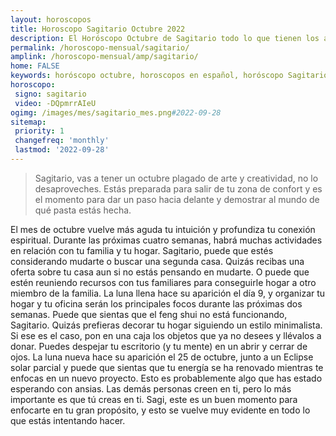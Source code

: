 ```yaml
---
layout: horoscopos
title: Horoscopo Sagitario Octubre 2022
description: El Horóscopo Octubre de Sagitario todo lo que tienen los astros preparados para este mes, amor, trabajo, familia. Todo sobre astrologia, tarot, predicciones. Horoscopo gratis en español, predicciones y astrología.
permalink: /horoscopo-mensual/sagitario/
amplink: /horoscopo-mensual/amp/sagitario/
home: FALSE
keywords: horóscopo octubre, horoscopos en español, horóscopo Sagitario octubre , horóscopo esperanza gracia, horoscop, horóscopos gratis, horoscopo Sagitario, Tarot, Astrologia, Zodíaco, Sagitario, horoscopo gratis, horoscopo del mes 
horoscopo:
 signo: sagitario
 video: -DQpmrrAIeU
ogimg: /images/mes/sagitario_mes.png#2022-09-28
sitemap:
 priority: 1
 changefreq: 'monthly'
 lastmod: '2022-09-28'
---
```



 > Sagitario, vas a tener un octubre plagado de arte y creatividad, no lo desaproveches. Estás preparada para salir de tu zona de confort y es el momento para dar un paso hacia delante y demostrar al mundo de qué pasta estás hecha.



El mes de octubre vuelve más aguda tu intuición y profundiza tu conexión espiritual.
Durante las próximas cuatro semanas, habrá muchas actividades en relación con tu familia y tu hogar. Sagitario, puede que estés considerando mudarte o buscar una segunda casa. Quizás recibas una oferta sobre tu casa aun si no estás pensando en mudarte. O puede que estén reuniendo recursos con tus familiares para conseguirle hogar a otro miembro de la familia.
La luna llena hace su aparición el día 9, y organizar tu hogar y tu oficina serán los principales focos durante las próximas dos semanas. Puede que sientas que el feng shui no está funcionando, Sagitario. Quizás prefieras decorar tu hogar siguiendo un estilo minimalista. Si ese es el caso, pon en una caja los objetos que ya no desees y llévalos a donar. Puedes despejar tu escritorio (y tu mente) en un abrir y cerrar de ojos.
La luna nueva hace su aparición el 25 de octubre, junto a un Eclipse solar parcial y puede que sientas que tu energía se ha renovado mientras te enfocas en un nuevo proyecto. Esto es probablemente algo que has estado esperando con ansias. Las demás personas creen en ti, pero lo más importante es que tú creas en ti. Sagi, este es un buen momento para enfocarte en tu gran propósito, y esto se vuelve muy evidente en todo lo que estás intentando hacer.